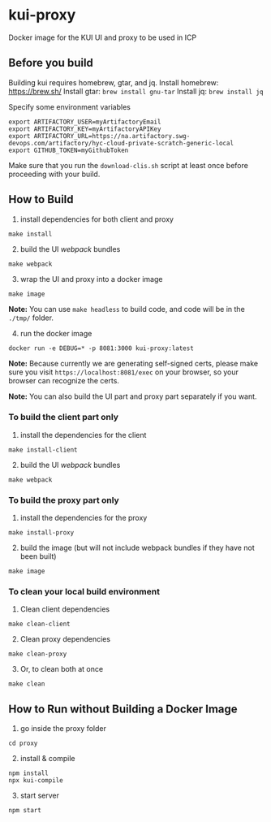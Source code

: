 # kui-proxy
Docker image for the KUI UI and proxy to be used in ICP

## Before you build
Building kui requires homebrew, gtar, and jq.
Install homebrew: https://brew.sh/
Install gtar: `brew install gnu-tar`
Install jq: `brew install jq`

Specify some environment variables
```
export ARTIFACTORY_USER=myArtifactoryEmail
export ARTIFACTORY_KEY=myArtifactoryAPIKey
export ARTIFACTORY_URL=https://na.artifactory.swg-devops.com/artifactory/hyc-cloud-private-scratch-generic-local
export GITHUB_TOKEN=myGithubToken
```

Make sure that you run the `download-clis.sh` script at least once before proceeding with your build.

## How to Build

1. install dependencies for both client and proxy
```
make install
```
2. build the UI _webpack_ bundles
```
make webpack
```
3. wrap the UI and proxy into a docker image
```
make image
```
**Note:** You can use `make headless` to build code, and code will be in the `./tmp/` folder.

4. run the docker image
```
docker run -e DEBUG=* -p 8081:3000 kui-proxy:latest
```
**Note:** Because currently we are generating self-signed certs, please make sure you visit `https://localhost:8081/exec` on your browser, so your browser can recognize the certs.

**Note:** You can also build the UI part and proxy part separately if you want.  

### To build the client part only 

1. install the dependencies for the client
```
make install-client
```
2. build the UI _webpack_ bundles
```
make webpack
```

### To build the proxy part only

1. install the dependencies for the proxy
```
make install-proxy
```
2. build the image (but will not include webpack bundles if they have not been built)
```
make image
```

### To clean your local build environment

1. Clean client dependencies
```
make clean-client
```
2. Clean proxy dependencies
```
make clean-proxy
```
3. Or, to clean both at once
```
make clean
```

## How to Run without Building a Docker Image
1. go inside the proxy folder
```
cd proxy
```
2. install & compile
```
npm install
npx kui-compile
```
3. start server
```
npm start
```




